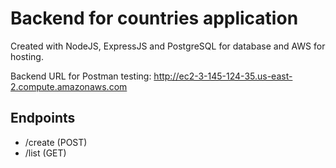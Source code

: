 # Backend for countries application

Created with NodeJS, ExpressJS and PostgreSQL for database and AWS for hosting.

Backend URL for Postman testing: http://ec2-3-145-124-35.us-east-2.compute.amazonaws.com

## Endpoints

- /create (POST)
- /list (GET)
